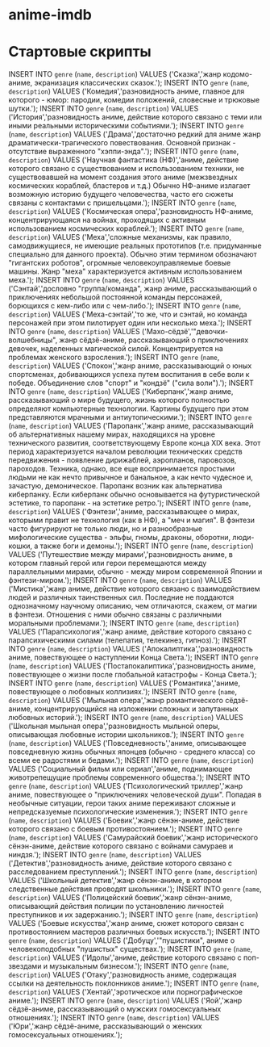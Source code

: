 # anime-imdb

# Стартовые скрипты
INSERT INTO `genre` (`name`, `description`) VALUES ('Сказка','жанр кодомо-аниме, экранизация классических сказок.');
INSERT INTO `genre` (`name`, `description`) VALUES ('Комедия','разновидность аниме, главное для которого - юмор: пародии, комедии положений, словесные и трюковые шутки.');
INSERT INTO `genre` (`name`, `description`) VALUES ('История','разновидность аниме, действие которого связано с теми или иными реальными историческими событиями.');
INSERT INTO `genre` (`name`, `description`) VALUES ('Драма','достаточно редкий для аниме жанр драматически-трагического повествования. Основной признак - отсутствие выраженного "хэппи-энда".');
INSERT INTO `genre` (`name`, `description`) VALUES ('Научная фантастика (НФ)','аниме, действие которого связано с существованием и использованием техники, не существовавшей на момент создания этого аниме (межзвездных космических кораблей, бластеров и т.д.) Обычно НФ-аниме излагает возможную историю будущего человечества, часто его сюжеты связаны с контактами с пришельцами.');
INSERT INTO `genre` (`name`, `description`) VALUES ('Космическая опера','разновидность НФ-аниме, концентрирующаяся на войнах, проходящих с активным использованием космических кораблей.');
INSERT INTO `genre` (`name`, `description`) VALUES ('Меха','сложные механизмы, как правило, самодвижущиеся, не имеющие реальных прототипов (т.е. придуманные специально для данного проекта). Обычно этим термином обозначают "гигантских роботов", огромные человекоуправляемые боевые машины. Жанр "меха" характеризуется активным использованием меха.');
INSERT INTO `genre` (`name`, `description`) VALUES ('Сэнтай','дословно "группа/команда", жанр аниме, рассказывающий о приключениях небольшой постоянной команды персонажей, борющихся с кем-либо или с чем-либо.');
INSERT INTO `genre` (`name`, `description`) VALUES ('Меха-сэнтай','то же, что и сэнтай, но команда персонажей при этом пилотирует один или несколько меха.');
INSERT INTO `genre` (`name`, `description`) VALUES ('Махо-сёдзё','"девочки-волшебницы", жанр сёдзё-аниме, рассказывающий о приключениях девочек, наделенных магической силой. Концентрируется на проблемах женского взросления.');
INSERT INTO `genre` (`name`, `description`) VALUES ('Спокон','жанр аниме, рассказывающий о юных спортсменах, добивающихся успеха путем воспитания в себе воли к победе. Объединение слов "спорт" и "кондзё" ("сила воли").');
INSERT INTO `genre` (`name`, `description`) VALUES ('Киберпанк','жанр аниме, рассказывающий о мире будущего, жизнь которого полностью определяют компьютерные технологии. Картины будущего при этом представляются мрачными и антиутопическими.');
INSERT INTO `genre` (`name`, `description`) VALUES ('Паропанк','жанр аниме, рассказывающий об альтернативных нашему мирах, находящихся на уровне технического развития, соответствующему Европе конца XIX века. Этот период характеризуется началом революции технических средств передвижения - появление дирижаблей, аэропланов, паровозов, пароходов. Техника, однако, все еще воспринимается простыми людьми не как нечто привычное и банальное, а как нечто чудесное и, зачастую, демоническое. Паропанк возник как альтернатива киберпанку. Если киберпанк обычно основывается на футуристической эстетике, то паропанк - на эстетике ретро.');
INSERT INTO `genre` (`name`, `description`) VALUES ('Фэнтези','аниме, рассказывающее о мирах, которыми правит не технология (как в НФ), а "меч и магия". В фэнтези часто фигурируют не только люди, но и разнообразные мифологические существа - эльфы, гномы, драконы, оборотни, люди-кошки, а также боги и демоны.');
INSERT INTO `genre` (`name`, `description`) VALUES ('Путешествие между мирами','разновидность аниме, в котором главный герой или герои перемещаются между параллельными мирами, обычно - между миром современной Японии и фэнтези-миром.');
INSERT INTO `genre` (`name`, `description`) VALUES ('Мистика','жанр аниме, действие которого связано с взаимодействием людей и различных таинственных сил. Последние не поддаются однозначному научному описанию, чем отличаются, скажем, от магии в фэнтези. Отношения с ними обычно связаны с различными моральными проблемами.');
INSERT INTO `genre` (`name`, `description`) VALUES ('Парапсихология','жанр аниме, действие которого связано с парапсихическими силами (телепатия, телекинез, гипноз).');
INSERT INTO `genre` (`name`, `description`) VALUES ('Апокалиптика','разновидность аниме, повествующее о наступлении Конца Света.');
INSERT INTO `genre` (`name`, `description`) VALUES ('Постапокалиптика','разновидность аниме, повествующее о жизни после глобальной катастрофы - Конца Света.');
INSERT INTO `genre` (`name`, `description`) VALUES ('Романтика','аниме, повествующее о любовных коллизиях.');
INSERT INTO `genre` (`name`, `description`) VALUES ('Мыльная опера','жанр романтического сёдзё-аниме, концентрирующийся на изложении сложных и запутанных любовных историй.');
INSERT INTO `genre` (`name`, `description`) VALUES ('Школьная мыльная опера','разновидность мыльной оперы, описывающая любовные истории школьников.');
INSERT INTO `genre` (`name`, `description`) VALUES ('Повседневность','аниме, описывающее повседневную жизнь обычных японцев (обычно - среднего класса) со всеми ее радостями и бедами.');
INSERT INTO `genre` (`name`, `description`) VALUES ('Социальный фильм или сериал','аниме, поднимающее животрепещущие проблемы современного общества.');
INSERT INTO `genre` (`name`, `description`) VALUES ('Психологический триллер','жанр аниме, повествующее о "приключениях человеческой души". Попадая в необычные ситуации, герои таких аниме переживают сложные и непредсказуемые психологические изменения.');
INSERT INTO `genre` (`name`, `description`) VALUES ('Боевик','жанр сёнэн-аниме, действие которого связано с боевым противостоянием.');
INSERT INTO `genre` (`name`, `description`) VALUES ('Самурайский боевик','жанр исторического сёнэн-аниме, действие которого связано с войнами самураев и ниндзя.');
INSERT INTO `genre` (`name`, `description`) VALUES ('Детектив','разновидность аниме, действие которого связано с расследованием преступлений.');
INSERT INTO `genre` (`name`, `description`) VALUES ('Школьный детектив','жанр сёнэн-аниме, в котором следственные действия проводят школьники.');
INSERT INTO `genre` (`name`, `description`) VALUES ('Полицейский боевик','жанр сёнэн-аниме, описывающий действия полиции по установлению личностей преступников и их задержанию.');
INSERT INTO `genre` (`name`, `description`) VALUES ('Боевые искусства','жанр аниме, сюжет которого связан с противостоянием мастеров различных боевых искусств.');
INSERT INTO `genre` (`name`, `description`) VALUES ('Добуцу','"пушистики", аниме о человекоподобных "пушистых" существах.');
INSERT INTO `genre` (`name`, `description`) VALUES ('Идолы','аниме, действие которого связано с поп-звездами и музыкальным бизнесом.');
INSERT INTO `genre` (`name`, `description`) VALUES ('Отаку','разновидность аниме, содержащая ссылки на деятельность поклонников аниме.');
INSERT INTO `genre` (`name`, `description`) VALUES ('Хентай','эротическое или порнографическое аниме.');
INSERT INTO `genre` (`name`, `description`) VALUES ('Яой','жанр сёдзё-аниме, рассказывающий о мужских гомосексуальных отношениях.');
INSERT INTO `genre` (`name`, `description`) VALUES ('Юри','жанр сёдзё-аниме, рассказывающий о женских гомосексуальных отношениях.');
